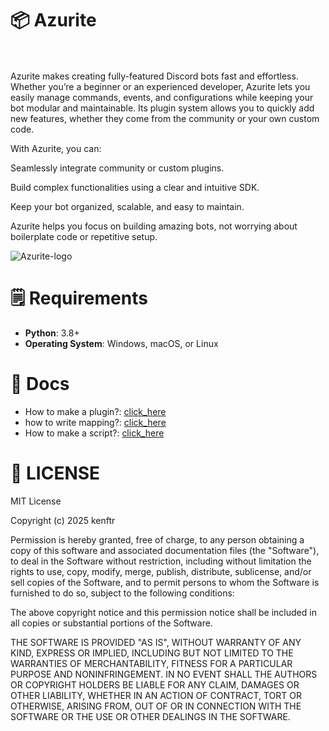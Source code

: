 # 📦 Azurite<br><br>
Azurite makes creating fully-featured Discord bots fast and effortless.
Whether you’re a beginner or an experienced developer, Azurite lets you easily manage commands, events, and configurations while keeping your bot modular and maintainable. Its plugin system allows you to quickly add new features, whether they come from the community or your own custom code.

With Azurite, you can:

Seamlessly integrate community or custom plugins.

Build complex functionalities using a clear and intuitive SDK.

Keep your bot organized, scalable, and easy to maintain.

Azurite helps you focus on building amazing bots, not worrying about boilerplate code or repetitive setup.

![Azurite-logo](https://images-ext-1.discordapp.net/external/Mx47LACNL-pWIds4e5nKO2ppF5sYNgCaynN7lr36a7o/%3Fsize%3D1024/https/cdn.discordapp.com/icons/1405529842983899236/ebb8aea97de5a20333e54b24ec090cc5.png?format=png&quality=lossless)

# 🗒️ Requirements<br>
- **Python**: 3.8+
- **Operating System**: Windows, macOS, or Linux

# 🔖 Docs<br>
- How to make a plugin?: [click_here](https://github.com/Notkenftr/Azurite/docs/make_a_plugin)
- how to write mapping?: [click_here](https://github.com/Notkenftr/Azurite/docs/mapping)
- How to make a script?: [click_here](https://github.com/Notkenftr/Azurite/docs/make_a_script)

# 📍 LICENSE

MIT License

Copyright (c) 2025 kenftr

Permission is hereby granted, free of charge, to any person obtaining a copy
of this software and associated documentation files (the "Software"), to deal
in the Software without restriction, including without limitation the rights
to use, copy, modify, merge, publish, distribute, sublicense, and/or sell
copies of the Software, and to permit persons to whom the Software is
furnished to do so, subject to the following conditions:

The above copyright notice and this permission notice shall be included in all
copies or substantial portions of the Software.

THE SOFTWARE IS PROVIDED "AS IS", WITHOUT WARRANTY OF ANY KIND, EXPRESS OR
IMPLIED, INCLUDING BUT NOT LIMITED TO THE WARRANTIES OF MERCHANTABILITY,
FITNESS FOR A PARTICULAR PURPOSE AND NONINFRINGEMENT. IN NO EVENT SHALL THE
AUTHORS OR COPYRIGHT HOLDERS BE LIABLE FOR ANY CLAIM, DAMAGES OR OTHER
LIABILITY, WHETHER IN AN ACTION OF CONTRACT, TORT OR OTHERWISE, ARISING FROM,
OUT OF OR IN CONNECTION WITH THE SOFTWARE OR THE USE OR OTHER DEALINGS IN THE
SOFTWARE.